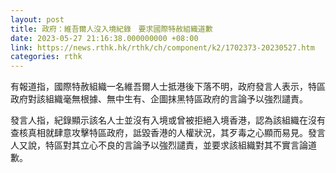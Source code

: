```yaml
---
layout: post
title: 政府：維吾爾人沒入境紀錄　要求國際特赦組織道歉
date: 2023-05-27 21:16:38.000000000 +08:00
link: https://news.rthk.hk/rthk/ch/component/k2/1702373-20230527.htm
categories: rthk
---
```


有報道指，國際特赦組織一名維吾爾人士抵港後下落不明，政府發言人表示，特區政府對該組織毫無根據、無中生有、企圖抹黑特區政府的言論予以強烈譴責。

發言人指，紀錄顯示該名人士並沒有入境或曾被拒絕入境香港，認為該組織在沒有查核真相就肆意攻擊特區政府，詆毀香港的人權狀況，其歹毒之心顯而易見。發言人又說，特區對其立心不良的言論予以強烈譴責，並要求該組織對其不實言論道歉。
